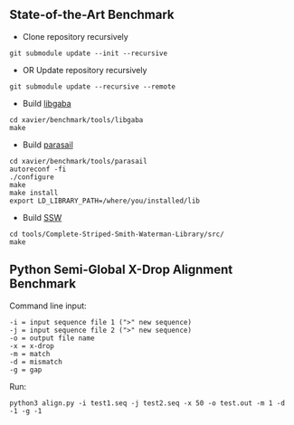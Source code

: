 ## State-of-the-Art Benchmark

* Clone repository recursively
```
git submodule update --init --recursive
```
* OR Update repository recursively
```
git submodule update --recursive --remote
```
* Build [libgaba](https://github.com/ocxtal/libgaba)
```
cd xavier/benchmark/tools/libgaba
make
```
* Build [parasail](https://github.com/jeffdaily/parasail#compiling-and-installing)
```
cd xavier/benchmark/tools/parasail
autoreconf -fi
./configure
make 
make install
export LD_LIBRARY_PATH=/where/you/installed/lib
```
* Build [SSW](https://github.com/mengyao/Complete-Striped-Smith-Waterman-Library)
```
cd tools/Complete-Striped-Smith-Waterman-Library/src/
make
```

## Python Semi-Global X-Drop Alignment Benchmark

Command line input:
```
-i = input sequence file 1 (">" new sequence)
-j = input sequence file 2 (">" new sequence)
-o = output file name
-x = x-drop
-m = match
-d = mismatch
-g = gap
```
Run:
```
python3 align.py -i test1.seq -j test2.seq -x 50 -o test.out -m 1 -d -1 -g -1
```

